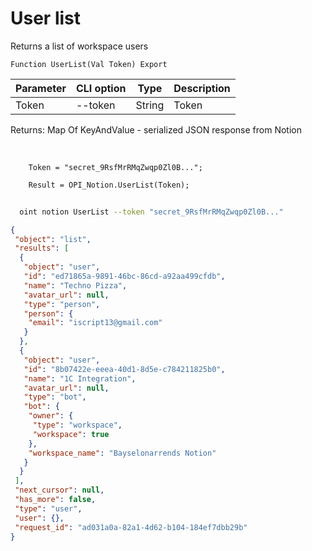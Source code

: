 ﻿---
sidebar_position: 1
---

# User list
 Returns a list of workspace users



`Function UserList(Val Token) Export`

  | Parameter | CLI option | Type | Description |
  |-|-|-|-|
  | Token | --token | String | Token |

  
  Returns:  Map Of KeyAndValue - serialized JSON response from Notion

<br/>




```bsl title="Code example"
    Token = "secret_9RsfMrRMqZwqp0Zl0B...";

    Result = OPI_Notion.UserList(Token);
```



```sh title="CLI command example"
    
  oint notion UserList --token "secret_9RsfMrRMqZwqp0Zl0B..."

```

```json title="Result"
{
 "object": "list",
 "results": [
  {
   "object": "user",
   "id": "ed71865a-9891-46bc-86cd-a92aa499cfdb",
   "name": "Techno Pizza",
   "avatar_url": null,
   "type": "person",
   "person": {
    "email": "iscript13@gmail.com"
   }
  },
  {
   "object": "user",
   "id": "8b07422e-eeea-40d1-8d5e-c784211825b0",
   "name": "1C Integration",
   "avatar_url": null,
   "type": "bot",
   "bot": {
    "owner": {
     "type": "workspace",
     "workspace": true
    },
    "workspace_name": "Bayselonarrends Notion"
   }
  }
 ],
 "next_cursor": null,
 "has_more": false,
 "type": "user",
 "user": {},
 "request_id": "ad031a0a-82a1-4d62-b104-184ef7dbb29b"
}
```
